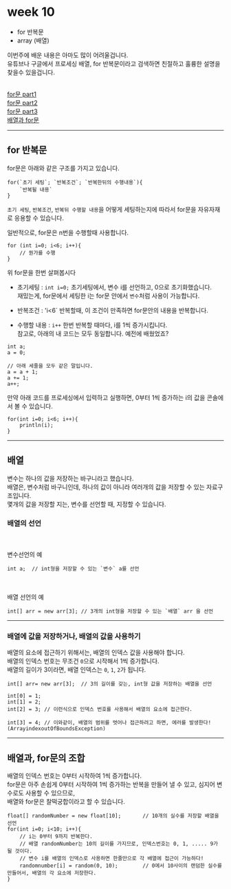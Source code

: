 # week 10
- for 반복문
- array (배열)

이번주에 배운 내용은 아마도 많이 어려울겁니다.<br/>
유튜브나 구글에서 프로세싱 배열, for 반복문이라고 검색하면 친절하고 훌륭한 설명을 찾을수 있을겁니다.<br/><br/>


[for문 part1](https://www.youtube.com/watch?v=P1N0WsJfF70)<br/>
[for문 part2](https://www.youtube.com/watch?v=0c2dHKwiRGs)<br/>
[for문 part3](https://www.youtube.com/watch?v=GH5xlhHKXgY)<br/>
[배열과 for문](https://www.youtube.com/watch?v=ox0ZIqOdKdU)<br/>

---

## for 반복문 
for문은 아래와 같은 구조를 가지고 있습니다.

```
for(`초기 세팅`; `반복조건`; `반복한뒤의 수행내용`){
    `반복될 내용`
}
```
`초기 세팅`, `반복조건`, `반복뒤 수행할 내용`을 어떻게 세팅하는지에 따라서 for문을 자유자재로 응용할 수 있습니다.

일반적으로, for문은 n번을 수행할때 사용합니다.

```
for (int i=0; i<6; i++){
    // 뭔가를 수행
}
```
위 for문을 한번 살펴봅시다

- 초기세팅 : `int i=0;`
초기세팅에서, 변수 i를 선언하고, 0으로 초기화했습니다.<br/>
재밌는게, for문에서 세팅한 i는 for문 안에서 `변수`처럼 사용이 가능합니다.

- 반복조건 : 'i<6`
반복할때, 이 조건이 만족하면 for문안의 내용을 반복합니다.

- 수행할 내용 : `i++`
한번 반복할 때마다, i를 1씩 증가시킵니다.<br/>
참고로, 아래의 내 코드는 모두 동일합니다. 예전에 배웠었죠?

```
int a;
a = 0;

// 아래 세줄을 모두 같은 말입니다. 
a = a + 1;
a += 1;
a++;
```

만약 아래 코드를 프로세싱에서 입력하고 실행하면, 0부터 1씩 증가하는 i의 값을 콘솔에서 볼 수 있습니다.

```
for(int i=0; i<6; i++){
    println(i);
}
```
---

## 배열
변수는 하나의 값을 저장하는 바구니라고 했습니다.<br/>
배열은, 변수처럼 바구니인데, 하나의 값이 아니라 여러개의 값을 저장할 수 있는 자료구조입니다.<br/>
몇개의 값을 저장할 지는, 변수를 선언할 때, 지정할 수 있습니다.<br/>

### 배열의 선언

<br/><br/>변수선언의 예
```
int a;  // int형을 저장할 수 있는 `변수` a를 선언
```

<br/><br/>배열 선언의 예
```
int[] arr = new arr[3]; // 3개의 int형을 저장할 수 있는 `배열` arr 을 선언
```

---
### 배열에 값을 저장하거나, 배열의 값을 사용하기
배열의 요소에 접근하기 위해서는, 배열의 인덱스 값을 사용해야 합니다.<br/>
배열의 인덱스 번호는 무조건 `0`으로 시작해서 1씩 증가합니다.<br/>
배열의 길이가 3이라면, 배열 인덱스는 `0`, `1`, `2`가 됩니다.<br/>

```
int[] arr= new arr[3];  // 3의 길이를 갖는, int형 값을 저장하는 배열을 선언

int[0] = 1;
int[1] = 2;
int[2] = 3; // 이런식으로 인덱스 번호를 사용해서 배열의 요소에 접근한다.

int[3] = 4; // 이와같이, 배열의 범위를 벗어나 접근하려고 하면, 에러를 발생한다! (ArrayindexoutOfBoundsException)
```
---

## 배열과, for문의 조합
배열의 인덱스 번호는 0부터 시작하여 1씩 증가합니다.<br/>
for문은 아주 손쉽게 0부터 시작하여 1씩 증가하는 반복을 만들어 낼 수 있고, 심지어 변수로도 사용할 수 있으므로, <br/>
배열와 for문은 찰떡궁합이라고 할 수 있습니다.<br/>

```
float[] randomNumber = new float[10];       // 10개의 실수를 저장할 배열을 선언
for(int i=0; i<10; i++){
    // i는 0부터 9까지 반복한다.
    // 배열 randomNumber는 10의 길이를 가지므로, 인덱스번호는 0, 1, ..... 9가 될 것이다.
    // 변수 i를 배열의 인덱스로 사용하면 한줄만으로 각 배열에 접근이 가능하다!
    randomnumber[i] = random(0, 10);        // 0에서 10사이의 랜덤한 실수를 만들어서, 배열의 각 요소에 저장한다.
}
```